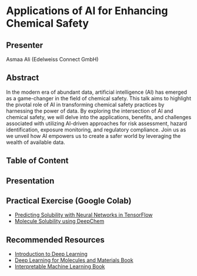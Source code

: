 # Applications of AI for Enhancing Chemical Safety

## Presenter

Asmaa Ali (Edelweiss Connect GmbH)


## Abstract

In the modern era of abundant data, artificial intelligence (AI) has emerged as a game-changer in the field of chemical safety. This talk aims to highlight the pivotal role of AI in transforming chemical safety practices by harnessing the power of data. By exploring the intersection of AI and chemical safety, we will delve into the applications, benefits, and challenges associated with utilizing AI-driven approaches for risk assessment, hazard identification, exposure monitoring, and regulatory compliance. Join us as we unveil how AI empowers us to create a safer world by leveraging the wealth of available data.


## Table of Content


## Presentation


## Practical Exercise (Google Colab)

- [Predicting Solubility with Neural Networks in TensorFlow](https://github.com/asmaa-a-abdelwahab/OpenTox_Summer_School/blob/main/Introduction_to_Deep_Learning.ipynb)
- [Molecule Solubility using DeepChem](https://github.com/jurevito/molecule-solubility/blob/main/solubility.ipynb)


## Recommended Resources

- [Introduction to Deep Learning ](https://github.com/dennishnf/intro-to-deep-learning)
- [Deep Learning for Molecules and Materials Book](https://github.com/whitead/dmol-book/blob/main/README.md)
- [Interpretable Machine Learning Book](https://christophm.github.io/interpretable-ml-book/)



